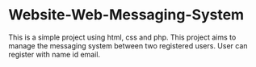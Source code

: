 # Website-Web-Messaging-System
This is a simple project using html, css and php. 
This project aims to manage the messaging system between two registered users. 
User can register with name id email.
